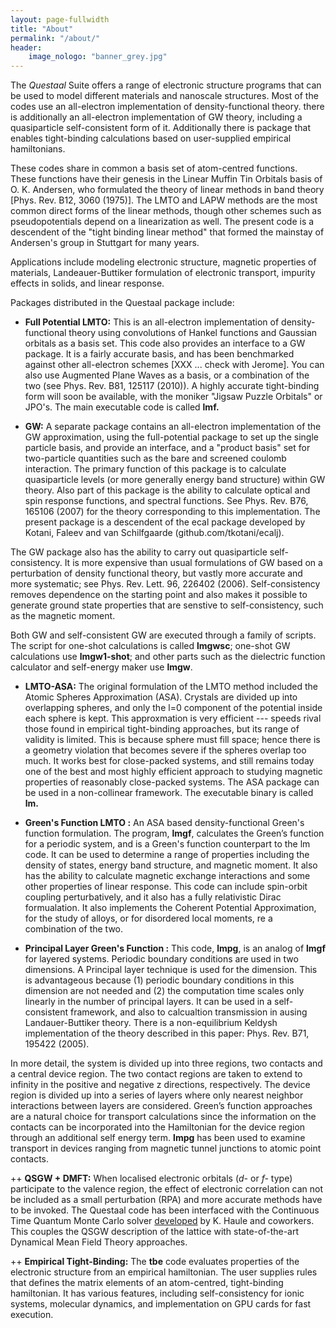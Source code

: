 ```yaml
---
layout: page-fullwidth
title: "About"
permalink: "/about/"
header:
    image_nologo: "banner_grey.jpg"
---
```


The *Questaal* Suite offers a range of electronic structure programs that can be used to model different materials and nanoscale structures.  Most of the codes use an all-electron implementation of density-functional theory. there is additionally an all-electron implementation of GW theory, including a quasiparticle self-consistent form of it.  Additionally there is package that enables tight-binding calculations based on user-supplied empirical hamiltonians.

These codes share in common a basis set of atom-centred functions.  These functions have their genesis in the Linear Muffin Tin Orbitals basis of O. K. Andersen, who formulated the theory of linear methods in band theory [Phys. Rev. B12, 3060 (1975)].  The LMTO and LAPW methods are the most common direct forms of the linear methods, though other schemes such as pseudopotentials depend on a linearization as well.  The present code is a descendent of the "tight binding linear method" that formed the mainstay of Andersen's group in Stuttgart for many years.

Applications include modeling electronic structure, magnetic properties of materials, Landeauer-Buttiker formulation of electronic transport, impurity effects in solids, and linear response.

Packages distributed in the Questaal package include:

+ **Full Potential LMTO:**   This is an all-electron implementation of density-functional theory using convolutions of Hankel functions and Gaussian orbitals as a basis set.  This code also provides an interface to a GW package. It is a fairly accurate basis, and has been benchmarked against other all-electron schemes [XXX ... check with Jerome].  You can also use Augmented Plane Waves as a basis, or a combination of the two (see Phys. Rev. B81, 125117 (2010)).
A highly accurate tight-binding form will soon be available, with the moniker "Jigsaw Puzzle Orbitals" or JPO's.
The main executable code is called **lmf.**

+ **GW:** A separate package contains an all-electron implementation of the GW
approximation, using the full-potential package to set up the single particle
basis, and provide an interface, and a "product basis" set for two-particle
quantities such as the bare and screened coulomb interaction.  The primary
function of this package is to calculate quasiparticle levels (or more generally
energy band structure) within GW theory.  Also part of this package is the
ability to calculate optical and spin response functions, and spectral
functions. See Phys. Rev. B76, 165106 (2007) for the theory corresponding to
this implementation.  The present package is a descendent of the ecal package
developed by Kotani, Faleev and van Schilfgaarde (github.com/tkotani/ecalj).

The GW package also has the ability to carry out quasiparticle self-consistency. It is more expensive than usual formulations of GW based on a perturbation of density functional theory, but vastly more accurate and more systematic; see Phys. Rev. Lett. 96, 226402 (2006).  Self-consistency removes dependence on the starting point and also makes it possible to generate ground state properties that are senstive to self-consistency, such as the magnetic moment.

Both GW and self-consistent GW are executed through a family of scripts.
The script for one-shot calculations is called **lmgwsc**; one-shot GW calculations use **lmgw1-shot**; and other parts such as the dielectric function calculator and self-energy maker use **lmgw**.

+ **LMTO-ASA:** The original formulation of the LMTO method included
the Atomic Spheres Approximation (ASA). Crystals are divided up into
overlapping spheres, and only the l=0 component of the potential
inside each sphere is kept.  This approxmation is very efficient ---
speeds rival those found in empirical tight-binding approaches, but
its range of validity is limited.  This is because sphere must fill
space; hence there is a geometry violation that becomes severe if the
spheres overlap too much. It works best for close-packed systems, and
still remains today one of the best and most highly efficient approach
to studying magnetic properties of reasonably close-packed systems.
The ASA package can be used in a non-collinear framework.  The executable
binary is called **lm.**

+ **Green's Function LMTO :** An ASA based density-functional Green's
function formulation.  The program, **lmgf**, calculates the Green’s
function for a periodic system, and is a Green's function counterpart
to the lm code.  It can be used to determine a range of properties
including the density of states, energy band structure, and magnetic
moment.  It also has the ability to calculate magnetic exchange
interactions and some other properties of linear response.  This code
can include spin-orbit coupling perturbatively, and it also has a
fully relativistic Dirac formualation.  It also implements the
Coherent Potential Approximation, for the study of alloys, or for
disordered local moments, re a combination of the two.

+ **Principal Layer Green's Function :** This code, **lmpg**, is an analog of **lmgf** for layered systems.  Periodic boundary conditions
are used in two dimensions.  A Principal layer technique is used for the dimension.  This is advantageous because (1) periodic boundary conditions in this dimension are not needed and (2) the computation time scales only linearly in the number of principal layers.  It can be used in a self-consistent framework, and also to calcualtion transmission in ausing Landauer-Buttiker theory.  There is a non-equilibrium Keldysh implementation of the theory described in this paper: Phys. Rev. B71, 195422 (2005).

In more detail, the system is divided up into three regions, two contacts and a central device region. The two contact regions
are taken to extend to infinity in the positive and negative z directions, respectively. The device region is
divided up into a series of layers where only nearest neighbor interactions between layers are considered. Green’s
function approaches are a natural choice for transport calculations since the information on the contacts can be
incorporated into the Hamiltonian for the device region through an additional self energy term. **lmpg** has
been used to examine transport in devices ranging from magnetic tunnel junctions to atomic point contacts.

++ **QSGW + DMFT:** When localised electronic orbitals (*d-* or *f-* type) participate to the valence region, the effect of electronic correlation can not be included as a small perturbation (RPA) and more accurate methods have to be invoked. The Questaal code has been interfaced with the Continuous Time Quantum Monte Carlo solver [developed](http://journals.aps.org/prb/abstract/10.1103/PhysRevB.75.155113) by K. Haule and coworkers. This couples the QSGW description of the lattice with state-of-the-art Dynamical Mean Field Theory approaches.

++ **Empirical Tight-Binding:** The **tbe** code evaluates properties of the electronic structure from an empirical hamiltonian.  The user supplies rules that defines the matrix elements of an atom-centred, tight-binding hamiltonian.  It has various features, including self-consistency for ionic systems, molecular dynamics, and implementation on GPU cards for fast execution.


